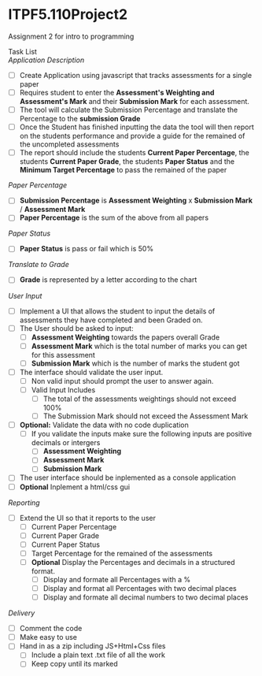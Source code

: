 # ITPF5.110Project2
Assignment 2 for intro to programming

Task List  
*Application Description*  
- [ ] Create Application using javascript that tracks assessments for a single paper  
- [ ] Requires student to enter the **Assessment's Weighting and Assessment's Mark** and their **Submission Mark** for each assessment.  
- [ ] The tool will calculate the Submission Percentage and translate the Percentage to the **submission Grade**  
- [ ] Once the Student has finished inputting the data the tool will then report on the students performance and provide a guide for the remained of the uncompleted assessments  
- [ ] The report should include the students **Current Paper Percentage**, the students **Current Paper Grade**, the students **Paper Status** and the **Minimum Target Percentage** to pass the remained of the paper   

*Paper Percentage*  
- [ ] **Submission Percentage** is **Assessment Weighting** x **Submission Mark** / **Assessment Mark**  
- [ ] **Paper Percentage** is the sum of the above from all papers  

*Paper Status*  

- [ ] **Paper Status** is pass or fail which is 50%  

*Translate to Grade*  

- [ ] **Grade** is represented by a letter according to the chart  

*User Input*  

- [ ] Implement a UI that allows the student to input the details of assessments they have completed and been Graded on.   
- [ ] The User should be asked to input:  
    - [ ] **Assessment Weighting** towards the papers overall Grade  
    - [ ] **Assessment Mark** which is the total number of marks you can get for this assessment  
    - [ ] **Submission Mark** which is the number of marks the student got  
- [ ] The interface should validate the user input.  
    - [ ] Non valid input should prompt the user to answer again.  
    - [ ] Valid Input Includes  
        - [ ] The total of the assessments weightings should not exceed 100%  
        - [ ] The Submission Mark should not exceed the Assessment Mark  
- [ ] **Optional:** Validate the data with no code duplication  
    - [ ] If you validate the inputs make sure the following inputs are positive decimals or intergers  
        - [ ] **Assessment Weighting**  
        - [ ] **Assessment Mark**  
        - [ ] **Submission Mark**  
- [ ] The user interface should be inplemented as a console application  
- [ ] **Optional** Inplement a html/css gui   

*Reporting*  

- [ ] Extend the UI so that it reports to the user  
    - [ ] Current Paper Percentage  
    - [ ] Current Paper Grade  
    - [ ] Current Paper Status  
    - [ ] Target Percentage for the remained of the assessments  
    - [ ] **Optional** Display the Percentages and decimals in a structured format.  
        - [ ] Display and formate all Percentages with a %  
        - [ ] Display and format all Percentages with two decimal places  
        - [ ] Display and formate all decimal numbers to two decimal places  

*Delivery*   

- [ ] Comment the code  
- [ ] Make easy to use  
- [ ] Hand in as a zip including JS+Html+Css files  
    - [ ] Include a plain text .txt file of all the work  
    - [ ] Keep copy until its marked  
